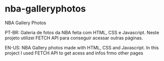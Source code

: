 # nba-galleryphotos
NBA Gallery Photos

PT-BR: Galeria de fotos da NBA feita com HTML, CSS e Javascript. Neste projeto utilizei FETCH API para conseguir acessar outras páginas.
  
EN-US: NBA Gallery photos made with HTML, CSS and Javascript. In this project I used FETCH API to get acess and infos frmo other pages 

